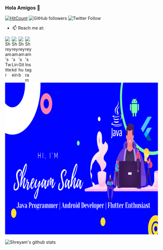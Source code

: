 ### Hola Amigos 👋
[![HitCount](http://hits.dwyl.com/Shreyam-Saha/Shreyam-Saha.svg)](http://hits.dwyl.com/Shreyam-Saha/Shreyam-Saha)         <img alt="GitHub followers" src="https://img.shields.io/github/followers/Shreyam-Saha?label=Followers&style=social">                ![Twitter Follow](https://img.shields.io/twitter/follow/coder_panda_?style=social)



- 📫 Reach me at:

<a href="https://twitter.com/coder_panda_">
  <img align="left" alt="Shreyam's Twitter" width="22px" src="https://cdn.jsdelivr.net/npm/simple-icons@v3/icons/twitter.svg" />
</a>


<a href="https://www.linkedin.com/in/shreyam-saha-ab288a162/">
  <img align="left" alt="Shreyam's Linkdein" width="22px" src="https://cdn.jsdelivr.net/npm/simple-icons@v3/icons/linkedin.svg" />
</a>

<a href="https://github.com/Shreyam-Saha">
  <img align="left" alt="Shreyam's Github" width="22px" src="https://cdn.jsdelivr.net/npm/simple-icons@v3/icons/github.svg" />
</a>
<a href="https://instagram.com/a.l.p.h.a_2000/">
  <img align="left" alt="Shreyam's Instagram" width="22px" src="https://cdn.jsdelivr.net/npm/simple-icons@v3/icons/instagram.svg" />
</a>






<p> 
  <img src ="https://github.com/Shreyam-Saha/Shreyam-Saha/blob/master/just%20for%20you%20(1).png" height="500" width="950">
</p>


![Shreyam's github stats](https://github-readme-stats.vercel.app/api?username=Shreyam-Saha&show_icons=true&title_color=28CC33&icon_color=EEFCEF&text_color=28CC33&bg_color=151515)
